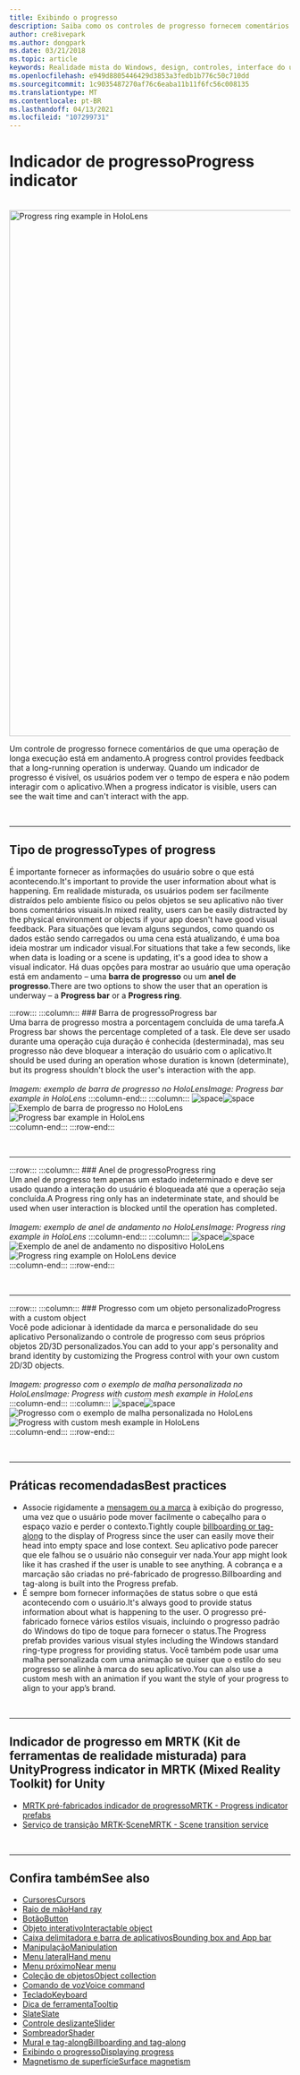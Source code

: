 ```yaml
---
title: Exibindo o progresso
description: Saiba como os controles de progresso fornecem comentários ao usuário de que uma operação de longa execução está em andamento em seus aplicativos de realidade misturada.
author: cre8ivepark
ms.author: dongpark
ms.date: 03/21/2018
ms.topic: article
keywords: Realidade mista do Windows, design, controles, interface do usuário, UX, indicador de progresso, headset de realidade misturada, headset de realidade mista do Windows, headset da realidade virtual, HoloLens, MRTK, kit de ferramentas da realidade misturada
ms.openlocfilehash: e949d8805446429d3853a3fedb1b776c50c710dd
ms.sourcegitcommit: 1c9035487270af76c6eaba11b11f6fc56c008135
ms.translationtype: MT
ms.contentlocale: pt-BR
ms.lasthandoff: 04/13/2021
ms.locfileid: "107299731"
---
```

# <a name="progress-indicator"></a><span data-ttu-id="166b3-104">Indicador de progresso</span><span class="sxs-lookup"><span data-stu-id="166b3-104">Progress indicator</span></span>

<br>

<img src="images/MRTK_ProgressIndicator.gif" alt="Progress ring example in HoloLens" width="940px">

<span data-ttu-id="166b3-105">Um controle de progresso fornece comentários de que uma operação de longa execução está em andamento.</span><span class="sxs-lookup"><span data-stu-id="166b3-105">A progress control provides feedback that a long-running operation is underway.</span></span> <span data-ttu-id="166b3-106">Quando um indicador de progresso é visível, os usuários podem ver o tempo de espera e não podem interagir com o aplicativo.</span><span class="sxs-lookup"><span data-stu-id="166b3-106">When a progress indicator is visible, users can see the wait time and can't interact with the app.</span></span>

<br>

---

## <a name="types-of-progress"></a><span data-ttu-id="166b3-107">Tipo de progresso</span><span class="sxs-lookup"><span data-stu-id="166b3-107">Types of progress</span></span>

<span data-ttu-id="166b3-108">É importante fornecer as informações do usuário sobre o que está acontecendo.</span><span class="sxs-lookup"><span data-stu-id="166b3-108">It's important to provide the user information about what is happening.</span></span> <span data-ttu-id="166b3-109">Em realidade misturada, os usuários podem ser facilmente distraídos pelo ambiente físico ou pelos objetos se seu aplicativo não tiver bons comentários visuais.</span><span class="sxs-lookup"><span data-stu-id="166b3-109">In mixed reality, users can be easily distracted by the physical environment or objects if your app doesn't have good visual feedback.</span></span> <span data-ttu-id="166b3-110">Para situações que levam alguns segundos, como quando os dados estão sendo carregados ou uma cena está atualizando, é uma boa ideia mostrar um indicador visual.</span><span class="sxs-lookup"><span data-stu-id="166b3-110">For situations that take a few seconds, like when data is loading or a scene is updating, it's a good idea to show a visual indicator.</span></span> <span data-ttu-id="166b3-111">Há duas opções para mostrar ao usuário que uma operação está em andamento – uma **barra de progresso** ou um **anel de progresso**.</span><span class="sxs-lookup"><span data-stu-id="166b3-111">There are two options to show the user that an operation is underway – a **Progress bar** or a **Progress ring**.</span></span>

:::row:::
    :::column:::
        ### <a name="progress-barbr"></a><span data-ttu-id="166b3-112">Barra de progresso</span><span class="sxs-lookup"><span data-stu-id="166b3-112">Progress bar</span></span><br>
        <span data-ttu-id="166b3-113">Uma barra de progresso mostra a porcentagem concluída de uma tarefa.</span><span class="sxs-lookup"><span data-stu-id="166b3-113">A Progress bar shows the percentage completed of a task.</span></span> <span data-ttu-id="166b3-114">Ele deve ser usado durante uma operação cuja duração é conhecida (desterminada), mas seu progresso não deve bloquear a interação do usuário com o aplicativo.</span><span class="sxs-lookup"><span data-stu-id="166b3-114">It should be used during an operation whose duration is known (determinate), but its progress shouldn't block the user's interaction with the app.</span></span><br>
        <br>
        <span data-ttu-id="166b3-115">*Imagem: exemplo de barra de progresso no HoloLens*</span><span class="sxs-lookup"><span data-stu-id="166b3-115">*Image: Progress bar example in HoloLens*</span></span>
    :::column-end:::
        :::column:::
        <span data-ttu-id="166b3-116">![space](images/spacer-20x582.png)</span><span class="sxs-lookup"><span data-stu-id="166b3-116">![space](images/spacer-20x582.png)</span></span><br>
       <span data-ttu-id="166b3-117">![Exemplo de barra de progresso no HoloLens](images/640px-progressbar.jpg)</span><span class="sxs-lookup"><span data-stu-id="166b3-117">![Progress bar example in HoloLens](images/640px-progressbar.jpg)</span></span><br>
    :::column-end:::
:::row-end:::

<br>

---

:::row:::
    :::column:::
        ### <a name="progress-ringbr"></a><span data-ttu-id="166b3-118">Anel de progresso</span><span class="sxs-lookup"><span data-stu-id="166b3-118">Progress ring</span></span><br>
        <span data-ttu-id="166b3-119">Um anel de progresso tem apenas um estado indeterminado e deve ser usado quando a interação do usuário é bloqueada até que a operação seja concluída.</span><span class="sxs-lookup"><span data-stu-id="166b3-119">A Progress ring only has an indeterminate state, and should be used when user interaction is blocked until the operation has completed.</span></span><br>
        <br>
        <span data-ttu-id="166b3-120">*Imagem: exemplo de anel de andamento no HoloLens*</span><span class="sxs-lookup"><span data-stu-id="166b3-120">*Image: Progress ring example in HoloLens*</span></span>
    :::column-end:::
        :::column:::
        <span data-ttu-id="166b3-121">![space](images/spacer-20x582.png)</span><span class="sxs-lookup"><span data-stu-id="166b3-121">![space](images/spacer-20x582.png)</span></span><br>
       <span data-ttu-id="166b3-122">![Exemplo de anel de andamento no dispositivo HoloLens](images/640px-progressring.jpg)</span><span class="sxs-lookup"><span data-stu-id="166b3-122">![Progress ring example on HoloLens device](images/640px-progressring.jpg)</span></span><br>
    :::column-end:::
:::row-end:::

<br>

---

:::row:::
    :::column:::
        ### <a name="progress-with-a-custom-objectbr"></a><span data-ttu-id="166b3-123">Progresso com um objeto personalizado</span><span class="sxs-lookup"><span data-stu-id="166b3-123">Progress with a custom object</span></span><br>
        <span data-ttu-id="166b3-124">Você pode adicionar à identidade da marca e personalidade do seu aplicativo Personalizando o controle de progresso com seus próprios objetos 2D/3D personalizados.</span><span class="sxs-lookup"><span data-stu-id="166b3-124">You can add to your app's personality and brand identity by customizing the Progress control with your own custom 2D/3D objects.</span></span><br>
        <br>
        <span data-ttu-id="166b3-125">*Imagem: progresso com o exemplo de malha personalizada no HoloLens*</span><span class="sxs-lookup"><span data-stu-id="166b3-125">*Image: Progress with custom mesh example in HoloLens*</span></span>
    :::column-end:::
        :::column:::
        <span data-ttu-id="166b3-126">![space](images/spacer-20x582.png)</span><span class="sxs-lookup"><span data-stu-id="166b3-126">![space](images/spacer-20x582.png)</span></span><br>
       <span data-ttu-id="166b3-127">![Progresso com o exemplo de malha personalizada no HoloLens](images/640px-progresscustom.jpg)</span><span class="sxs-lookup"><span data-stu-id="166b3-127">![Progress with custom mesh example in HoloLens](images/640px-progresscustom.jpg)</span></span><br>
    :::column-end:::
:::row-end:::

<br>

---

## <a name="best-practices"></a><span data-ttu-id="166b3-128">Práticas recomendadas</span><span class="sxs-lookup"><span data-stu-id="166b3-128">Best practices</span></span>

* <span data-ttu-id="166b3-129">Associe rigidamente a [mensagem ou a marca](billboarding-and-tag-along.md) à exibição do progresso, uma vez que o usuário pode mover facilmente o cabeçalho para o espaço vazio e perder o contexto.</span><span class="sxs-lookup"><span data-stu-id="166b3-129">Tightly couple [billboarding or tag-along](billboarding-and-tag-along.md) to the display of Progress since the user can easily move their head into empty space and lose context.</span></span> <span data-ttu-id="166b3-130">Seu aplicativo pode parecer que ele falhou se o usuário não conseguir ver nada.</span><span class="sxs-lookup"><span data-stu-id="166b3-130">Your app might look like it has crashed if the user is unable to see anything.</span></span> <span data-ttu-id="166b3-131">A cobrança e a marcação são criadas no pré-fabricado de progresso.</span><span class="sxs-lookup"><span data-stu-id="166b3-131">Billboarding and tag-along is built into the Progress prefab.</span></span>
* <span data-ttu-id="166b3-132">É sempre bom fornecer informações de status sobre o que está acontecendo com o usuário.</span><span class="sxs-lookup"><span data-stu-id="166b3-132">It's always good to provide status information about what is happening to the user.</span></span> <span data-ttu-id="166b3-133">O progresso pré-fabricado fornece vários estilos visuais, incluindo o progresso padrão do Windows do tipo de toque para fornecer o status.</span><span class="sxs-lookup"><span data-stu-id="166b3-133">The Progress prefab provides various visual styles including the Windows standard ring-type progress for providing status.</span></span> <span data-ttu-id="166b3-134">Você também pode usar uma malha personalizada com uma animação se quiser que o estilo do seu progresso se alinhe à marca do seu aplicativo.</span><span class="sxs-lookup"><span data-stu-id="166b3-134">You can also use a custom mesh with an animation if you want the style of your progress to align to your app’s brand.</span></span>

<br>

---

## <a name="progress-indicator-in-mrtk-mixed-reality-toolkit-for-unity"></a><span data-ttu-id="166b3-135">Indicador de progresso em MRTK (Kit de ferramentas de realidade misturada) para Unity</span><span class="sxs-lookup"><span data-stu-id="166b3-135">Progress indicator in MRTK (Mixed Reality Toolkit) for Unity</span></span>

* [<span data-ttu-id="166b3-136">MRTK pré-fabricados indicador de progresso</span><span class="sxs-lookup"><span data-stu-id="166b3-136">MRTK - Progress indicator prefabs</span></span>](https://github.com/microsoft/MixedRealityToolkit-Unity/tree/main/Assets/MRTK/SDK/Features/UX/Prefabs/ProgressIndicators)
* [<span data-ttu-id="166b3-137">Serviço de transição MRTK-Scene</span><span class="sxs-lookup"><span data-stu-id="166b3-137">MRTK - Scene transition service</span></span>](https://docs.microsoft.com/windows/mixed-reality/mrtk-unity/features/extensions/scene-transition-service)


<br>

---

## <a name="see-also"></a><span data-ttu-id="166b3-138">Confira também</span><span class="sxs-lookup"><span data-stu-id="166b3-138">See also</span></span>

* [<span data-ttu-id="166b3-139">Cursores</span><span class="sxs-lookup"><span data-stu-id="166b3-139">Cursors</span></span>](cursors.md)
* [<span data-ttu-id="166b3-140">Raio de mão</span><span class="sxs-lookup"><span data-stu-id="166b3-140">Hand ray</span></span>](point-and-commit.md)
* [<span data-ttu-id="166b3-141">Botão</span><span class="sxs-lookup"><span data-stu-id="166b3-141">Button</span></span>](button.md)
* [<span data-ttu-id="166b3-142">Objeto interativo</span><span class="sxs-lookup"><span data-stu-id="166b3-142">Interactable object</span></span>](interactable-object.md)
* [<span data-ttu-id="166b3-143">Caixa delimitadora e barra de aplicativos</span><span class="sxs-lookup"><span data-stu-id="166b3-143">Bounding box and App bar</span></span>](app-bar-and-bounding-box.md)
* [<span data-ttu-id="166b3-144">Manipulação</span><span class="sxs-lookup"><span data-stu-id="166b3-144">Manipulation</span></span>](direct-manipulation.md)
* [<span data-ttu-id="166b3-145">Menu lateral</span><span class="sxs-lookup"><span data-stu-id="166b3-145">Hand menu</span></span>](hand-menu.md)
* [<span data-ttu-id="166b3-146">Menu próximo</span><span class="sxs-lookup"><span data-stu-id="166b3-146">Near menu</span></span>](near-menu.md)
* [<span data-ttu-id="166b3-147">Coleção de objetos</span><span class="sxs-lookup"><span data-stu-id="166b3-147">Object collection</span></span>](object-collection.md)
* [<span data-ttu-id="166b3-148">Comando de voz</span><span class="sxs-lookup"><span data-stu-id="166b3-148">Voice command</span></span>](voice-input.md)
* [<span data-ttu-id="166b3-149">Teclado</span><span class="sxs-lookup"><span data-stu-id="166b3-149">Keyboard</span></span>](keyboard.md)
* [<span data-ttu-id="166b3-150">Dica de ferramenta</span><span class="sxs-lookup"><span data-stu-id="166b3-150">Tooltip</span></span>](tooltip.md)
* [<span data-ttu-id="166b3-151">Slate</span><span class="sxs-lookup"><span data-stu-id="166b3-151">Slate</span></span>](slate.md)
* [<span data-ttu-id="166b3-152">Controle deslizante</span><span class="sxs-lookup"><span data-stu-id="166b3-152">Slider</span></span>](slider.md)
* [<span data-ttu-id="166b3-153">Sombreador</span><span class="sxs-lookup"><span data-stu-id="166b3-153">Shader</span></span>](shader.md)
* [<span data-ttu-id="166b3-154">Mural e tag-along</span><span class="sxs-lookup"><span data-stu-id="166b3-154">Billboarding and tag-along</span></span>](billboarding-and-tag-along.md)
* [<span data-ttu-id="166b3-155">Exibindo o progresso</span><span class="sxs-lookup"><span data-stu-id="166b3-155">Displaying progress</span></span>](progress.md)
* [<span data-ttu-id="166b3-156">Magnetismo de superfície</span><span class="sxs-lookup"><span data-stu-id="166b3-156">Surface magnetism</span></span>](surface-magnetism.md)
